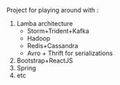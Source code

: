 Project for playing around with :

1. Lamba architecture
   * Storm+Trident+Kafka
   * Hadoop
   * Redis+Cassandra
   * Avro + Thrift for serializations
2. Bootstrap+ReactJS
3. Spring
4. etc
